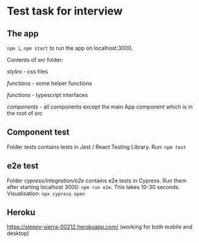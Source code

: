 # Test task for interview

## The app 

`npm i`, `npm start` to run the app on localhost:3000.

Contents of *src* folder:

*styles* - css files

*functions* - some helper functions

*functions* - typescript interfaces

*components* - all components except the main App component which is in the root of *src*

## Component test

Folder *tests* contains tests in Jest / React Testing Library. Run: `npm test`  

## e2e test

Folder *cypress/integration/e2e* contains e2e tests in Cypress. Run them after starting localhost 3000: `npm run e2e`. This takes 10-30 seconds. Visualisation: `npx cypress open` 

## Heroku

https://sleepy-sierra-00212.herokuapp.com/ (working for both mobile and desktop)
